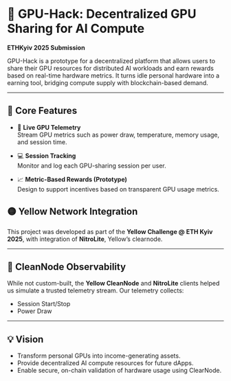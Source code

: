 # 🚀 GPU-Hack: Decentralized GPU Sharing for AI Compute

**ETHKyiv 2025 Submission**

GPU-Hack is a prototype for a decentralized platform that allows users to share their GPU resources for distributed AI workloads and earn rewards based on real-time hardware metrics. It turns idle personal hardware into a earning tool, bridging compute supply with blockchain-based demand.

---

## 🎯 Core Features

- 📡 **Live GPU Telemetry**  
  Stream GPU metrics such as power draw, temperature, memory usage, and session time.

- 💻 **Session Tracking**  
  Monitor and log each GPU-sharing session per user.

- 📈 **Metric-Based Rewards (Prototype)**  
  Design to support incentives based on transparent GPU usage metrics.

## 🟡 Yellow Network Integration

This project was developed as part of the **Yellow Challenge @ ETH Kyiv 2025**, with integration of **NitroLite**, Yellow’s clearnode.

---

## 🧠 CleanNode Observability

While not custom-built, the **Yellow CleanNode** and **NitroLite** clients helped us simulate a trusted telemetry stream. Our telemetry collects:

- Session Start/Stop
- Power Draw

---

## 💡 Vision

- Transform personal GPUs into income-generating assets.
- Provide decentralized AI compute resources for future dApps.
- Enable secure, on-chain validation of hardware usage using ClearNode.
